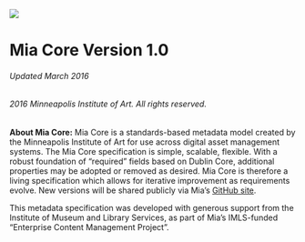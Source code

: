 ![](http://artsmia.github.io/svg-logos/black/small_mark.svg)
# Mia Core Version 1.0
###### Updated March 2016
###### 2016 Minneapolis Institute of Art. All rights reserved.

**About Mia Core:**
Mia Core is a standards-based metadata model created by the Minneapolis Institute of Art for use across digital asset management systems. The Mia Core specification is simple, scalable, flexible. With a robust foundation of “required” fields based on Dublin Core, additional properties may be adopted or removed as desired. Mia Core is therefore a living specification which allows for iterative improvement as requirements evolve. New versions will be shared publicly via Mia’s [GitHub site](https://github.com/artsmia).

This metadata specification was developed with generous support from the Institute of Museum and Library Services, as part of Mia’s IMLS-funded “Enterprise Content Management Project”.
